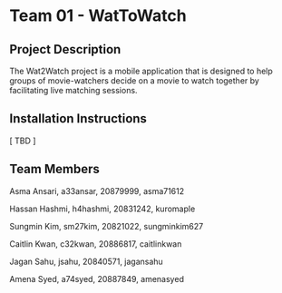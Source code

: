 # Team 01 - WatToWatch

## Project Description
The Wat2Watch project is a mobile application that is designed to help groups of movie-watchers 
decide on a movie to watch together by facilitating live matching sessions.

## Installation Instructions
[ TBD ]

## Team Members

Asma Ansari, a33ansar, 20879999, asma71612

Hassan Hashmi, h4hashmi, 20831242, kuromaple

Sungmin Kim, sm27kim, 20821022, sungminkim627

Caitlin Kwan, c32kwan, 20886817, caitlinkwan

Jagan Sahu, jsahu, 20840571, jagansahu

Amena Syed, a74syed, 20887849, amenasyed

